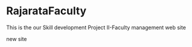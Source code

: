 # RajarataFaculty
This is the our Skill development Project II-Faculty management web site


new site 

